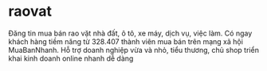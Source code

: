 # raovat
Đăng tin mua bán rao vặt nhà đất, ô tô, xe máy, dịch vụ, việc làm. Có ngay khách hàng tiềm năng từ 328.407 thành viên mua bán trên mạng xã hội MuaBanNhanh. Hỗ trợ doanh nghiệp vừa và nhỏ, tiểu thương, chủ shop triển khai kinh doanh online nhanh dễ dàng
